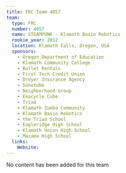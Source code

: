 ```yaml
---
title: FRC Team 4057
team:
  type: FRC
  number: 4057
  name: STEAMPUNK - Klamath Basin Robotics
  rookie_year: 2012
  location: Klamath Falls, Oregon, USA
  sponsors:
    - Oregon Department of Education
    - Klamath Community College
    - Bullet Rentals
    - First Tech Credit Union
    - Dreyer Insurance Agency
    - Sonotube
    - Neighborhood Group
    - Ekocycle Cube
    - Triad
    - Klamath Zumba Community
    - Klamath Basin Robotics
    - the Triad School
    - Eagleridge High School
    - Klamath Union High School
    - Mazama High School
  links:
    Website: 
---
```

No content has been added for this team